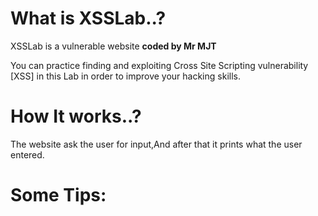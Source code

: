  # What is XSSLab..?

XSSLab is a vulnerable website <b> coded by Mr MJT </b>

You can practice finding and exploiting Cross Site Scripting vulnerability [XSS] in this Lab in order to improve your hacking skills.

# How It works..?

The website ask the user for input,And after that it prints what the user entered.

# Some Tips:

